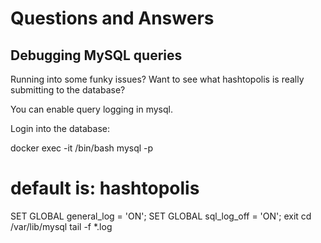 # Questions and Answers

## Debugging MySQL queries

Running into some funky issues? Want to see what hashtopolis is really submitting to the database?

You can enable query logging in mysql.

Login into the database:

docker exec -it <db container name> /bin/bash
mysql -p
# default is: hashtopolis
SET GLOBAL general_log = 'ON';
SET GLOBAL sql_log_off = 'ON';
exit
cd /var/lib/mysql
tail -f *.log